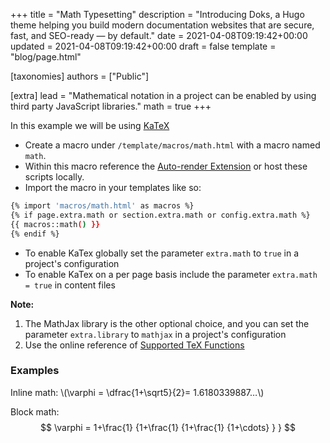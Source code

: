+++
title = "Math Typesetting"
description = "Introducing Doks, a Hugo theme helping you build modern documentation websites that are secure, fast, and SEO-ready — by default."
date = 2021-04-08T09:19:42+00:00
updated = 2021-04-08T09:19:42+00:00
draft = false
template = "blog/page.html"

[taxonomies]
authors = ["Public"]

[extra]
lead = "Mathematical notation in a project can be enabled by using third party JavaScript libraries."
math = true
+++


In this example we will be using [KaTeX](https://katex.org/)

- Create a macro under `/template/macros/math.html` with a macro named `math`.
- Within this macro reference the [Auto-render Extension](https://katex.org/docs/autorender.html) or host these scripts locally.
- Import the macro in your templates like so:  

```bash
{% import 'macros/math.html' as macros %}
{% if page.extra.math or section.extra.math or config.extra.math %}
{{ macros::math() }}
{% endif %}
```

- To enable KaTex globally set the parameter `extra.math` to `true` in a project's configuration
- To enable KaTex on a per page basis include the parameter `extra.math = true` in content files

**Note:** 

1. The MathJax library is the other optional choice, and you can set the parameter `extra.library` to `mathjax` in a project's configuration
2. Use the online reference of [Supported TeX Functions](https://katex.org/docs/supported.html)

### Examples

<p>
Inline math: \(\varphi = \dfrac{1+\sqrt5}{2}= 1.6180339887…\) 
</p>

Block math:
$$
 \varphi = 1+\frac{1} {1+\frac{1} {1+\frac{1} {1+\cdots} } } 
$$
